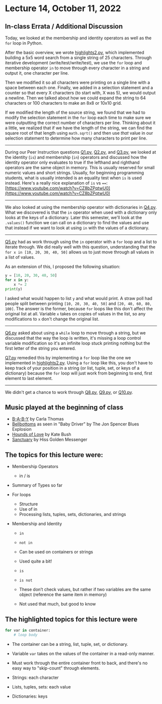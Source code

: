 # Lecture 14, October 11, 2022

## In-class Errata / Additional Discussion

Today, we looked at the membership and identity operators as well as the `for` loop in Python.

After the basic overview, we wrote [highlights2.py](highlights2.py), which implemented building a 5x5 word search from a single string of 25 characters. Through iterative development (write/test/write/test), we use the `for` loop and membership operator `in` to move through every character in a string and output it, one character per line. 

Then we modified it so all characters were printing on a single line with a space between each one. Finally, we added in a selection statement and a counter so that every X characters (to start with, X was 5), we would output a newline. Then we talked about how we could expand the string to 64 characters or 100 characters to make an 8x8 or 10x10 grid.  

If we modified the length of the source string, we found that we had to modify the selection statement in the `for` loop each time to make sure we were outputting the correct number of characters per line.  Thinking about it a little, we realized that if we have the length of the string, we can find the square root of that length using `math.sqrt()` and then use _that_ value in our selection statement to determine how many characters to print per line.

----

During our Peer Instruction questions [Q1.py](Q1.py), [Q2.py](Q2.py), and [Q3.py](Q3.py), we looked at the identity (`is`) and membership (`in`) operators and discussed how the identity operator only evaluates to true if the lefthand and righthand operators are the same object in memory.  This is usually reserved for small numeric values and short strings. Usually, for beginning programming students, what is usually intended is an equality test when `is` is used instead. Here's a really nice explanation of `is` vs `==`: [https://www.youtube.com/watch?v=CZ8bZPqtwU0](https://www.youtube.com/watch?v=CZ8bZPqtwU0)

----

We also looked at using the membership operator with dictionaries in [Q4.py](Q4.py). What we discovered is that the `in` operator when used with a dictionary only looks at the keys of a dictionary. Later this semester, we'll look at the `.values()` function we can call on a dictionary to find the values and use that instead if we want to look at using `in` with the values of a dictionary.

----

[Q5.py](Q5.py) had as work through using the `in` operator with a `for` loop and a list to iterate through. We did really well with this question, understanding that the `for x in [10, 20, 30, 40, 50]` allows us to just move through all values in a list of values.

As an extension of this, I proposed the following situation:

```python
y = [10, 20, 30, 40, 50]
for x in y:
    x *= 2
print(y)
```

I asked what would happen to list `y` and what would print. A straw poll had people split between printing `[10, 20, 30, 40, 50]` and `[20, 40, 60, 80, 100]`. The answer is the former, because `for` loops like this don't affect the original list at all.  Variable `x` takes on copies of values in the list, so any modifications to `x` don't change the original list.

----

[Q6.py](Q6.py) asked about using a `while` loop to move through a string, but we discussed that the way the loop is written, it's missing a loop control variable modification so it's an infinite loop stuck printing nothing but the first letter of the string you entered.

[Q7.py](Q7.py) remedied this by implementing a `for` loop like the one we implemented in [highlights2.py](highlights2.py). Using a `for` loop like this, you don't have to keep track of your position in a string (or list, tuple, set, or keys of a dictionary) because the `for` loop will just work from beginning to end, first element to last element.

----

We didn't get a chance to work through [Q8.py](Q8.py), [Q9.py](Q9.py), or [Q10.py](Q10.py).

## Music played at the beginning of class

* [B-A-B-Y](https://www.youtube.com/watch?v=WvL---NdeS8) by Carla Thomas
* [Bellbottoms](https://www.youtube.com/watch?v=7ARFyrM6gVs) as seen in "Baby Driver" by The Jon Spencer Blues Explosion
* [Hounds of Love](https://www.youtube.com/watch?v=VerK4zwMRQw) by Kate Bush
* [Sanctuary](https://www.youtube.com/watch?v=uBkN9y9zf9Y) by Hiss Golden Messenger


## The topics for this lecture were:

* Membership Operators
	* in / is
* Summary of Types so far
* For loops
	* Structure
	* Use of in
	* Processing lists, tuples, sets, dictionaries, and strings

* Membership and Identity
	* `in`
	* `not in`
	* Can be used on containers or strings
	* Used quite a bit!

	* `is`
	* `is not`
	* These don’t check values, but rather if two variables are the same object (reference the same item in memory)
	* Not used that much, but good to know


## The highlighted topics for this lecture were

```python
for var in container:
    # loop body
```

* The container can be a string, list, tuple, set, or dictionary.
* Variable `var` takes on the values of the container in a read-only manner.
* Must work through the entire container front to back, and there's no easy way to "skip-count" through elements.

* Strings: each character
* Lists, tuples, sets: each value
* Dictionaries: keys

